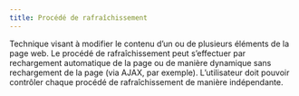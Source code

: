 ```yaml
---
title: Procédé de rafraîchissement 
---
```


Technique visant à modifier le contenu d’un ou de plusieurs éléments de la
page web. Le procédé de rafraîchissement peut s’effectuer par rechargement
automatique de la page ou de manière dynamique sans rechargement de la page
(via AJAX, par exemple). L’utilisateur doit pouvoir contrôler chaque procédé
de rafraîchissement de manière indépendante.

